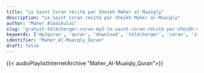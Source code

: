 ```yaml
---
title: "Le Saint Coran récité par Sheikh Maher al-Muaiqly"
description: "Le Saint Coran récité par Sheikh Maher al-Muaiqly"
author: "Maher Almaikulai"
slug: "gratuit-télécharger-coran-mp3-le-saint-coran-récité-par-sheikh-maher-al-muaiqly"
keywords: ['mp3quran', 'quran', 'download', 'télécharger', 'coran', 'islam', 'maher', 'muaiqly', 'mahir', 'm3i9li', 'maiqly', 'miiqly', 'ماهر', 'المعيقلي', 'قرآن', 'مصحف', 'مرتل', 'مجود', 'القرآن', 'الكريم', 'المصحف', 'المرتل', 'المجود', 'إسلام', 'تحميل']
identifier: "Maher_Al-Muaiqly_Quran"
draft: false
---
```


{{< audioPlaylistInternetArchive "Maher_Al-Muaiqly_Quran">}}
